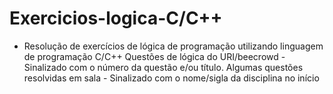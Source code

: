 # Exercicios-logica-C/C++
- Resolução de exercícios de lógica de programação utilizando linguagem de programação C/C++
  Questões de lógica do URI/beecrowd - Sinalizado com o número da questão e/ou título.
  Algumas questões resolvidas em sala - Sinalizado com o nome/sigla da disciplina no início 

